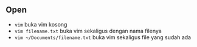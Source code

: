 ## Open
- `vim` buka vim kosong
- `vim filename.txt` buka vim sekaligus dengan nama filenya
- `vim ~/Documents/filename.txt` buka vim sekaligus file yang sudah ada
